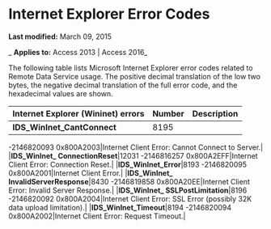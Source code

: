 
# Internet Explorer Error Codes

 **Last modified:** March 09, 2015

 _ **Applies to:** Access 2013 | Access 2016_

The following table lists Microsoft Internet Explorer error codes related to Remote Data Service usage. The positive decimal translation of the low two bytes, the negative decimal translation of the full error code, and the hexadecimal values are shown.



|**Internet Explorer (Wininet) errors**|**Number**|**Description**|
|:-----|:-----|:-----|
|**IDS_WinInet_CantConnect**|8195
-2146820093
0x800A2003|Internet Client Error: Cannot Connect to Server.|
|**IDS_WinInet_
ConnectionReset**|12031
-2146816257
0x800A2EFF|Internet Client Error: Connection Reset.|
|**IDS_WinInet_Error**|8193
-2146820095
0x800A2001|Internet Client Error.|
|**IDS_WinInet_
InvalidServerResponse**|8430
-2146819858
0x800A20EE|Internet Client Error: Invalid Server Response.|
|**IDS_WinInet_
SSLPostLimitation**|8196
-2146820092
0x800A2004|Internet Client Error: SSL Error (possibly 32K data upload limitation).|
|**IDS_WinInet_Timeout**|8194
-2146820094
0x800A2002|Internet Client Error: Request Timeout.|
